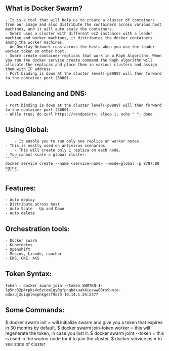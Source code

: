 ## What is Docker Swarm?
	- It is a tool that will help us to create a cluster of containers from our image and also distribute the containers across various host machines, and it will auto scale the containers.
	- Swarm uses a cluster with different ec2 instances with a leader machine and worker machines, it distributes the docker containers among the worker machines. 
	- An Overlay Network runs across the hosts when you use the leader worker token on other host.  
	- Swarm create container replicas that work in a Raph Algorithm. When you run the docker service create command the Raph algorithm will allocate the replicas and place them in various clusters and assign them with IP address
	- Port binding is down at the cluster level(-p8989) will then forward to the container port (3000). 

## Load Balancing and DNS:
	- Port binding is down at the cluster level(-p8989) will then forward to the container port (3000). 
	- While true; do curl https://<endpoint>; sleep 1; echo " "; done
## Using Global:
        - It enable you to run only one replica on worker nodes.
	- This is mostly used on antivirus scenarios 
        - This will create only 1 replica on each node. 
	- You cannot scale a global cluster. 
    ``````
	docker service create --name <service-name> --mode=global -p 8787:80 nginx 
    ``````

## Features:
	- Auto deploy
	- Distribute across host 
	- Auto Scale - Up and Down
	- Auto delete 

## Orchestration tools:
	- Docker swarm
	- Kubernetes 
	- Openshift 
	- Mesios, Linode, rancher 
	- EKS, GKE, AKS

## Token Syntax:
```
Token - docker swarm join --token SWMTKN-1-3p5nc32p4rpks4c6zcom1qy0gfpnqbdxuak4iesww08rs9nnjo-adnzuj2uiqnlwxphkgesf9q73 10.14.1.54:2377
```

## Some Commands:
$ docker swarm init                  = will initialize swarm and give you a token that expires in 30 months by default. 
$ docker swarm join-token worker     = this will regenerate the token, in case you lost it.
$ docker swarm joint --token <token> = this is used in the worker node for it to join the cluster.
$ docker service ps <service-name>   = to see state of cluster

